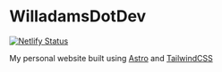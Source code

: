 # WilladamsDotDev

[![Netlify Status](https://api.netlify.com/api/v1/badges/ccd50df7-4289-493e-9b89-454a4c138321/deploy-status)](https://willadams.dev)

My personal website built using [Astro](https://astro.build/) and [TailwindCSS](https://tailwindcss.com/)
